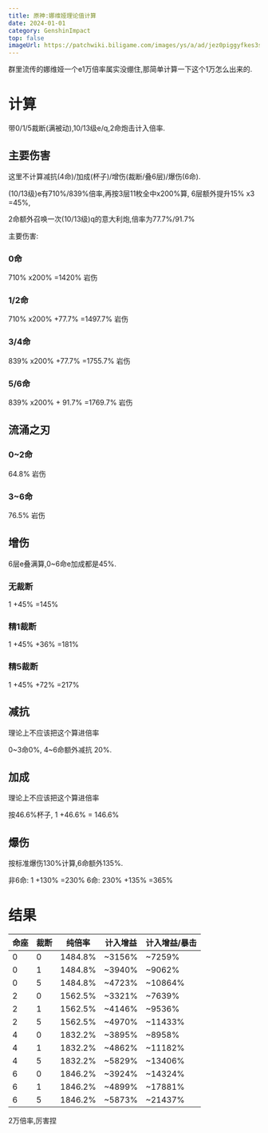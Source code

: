 ```yaml
---
title: 原神:娜维娅理论值计算
date: 2024-01-01
category: GenshinImpact
top: false
imageUrl: https://patchwiki.biligame.com/images/ys/a/ad/jez0piggyfkes3s4kgqyz8ddbslrjuk.png
---
```



群里流传的娜维娅一个e1万倍率属实没绷住,那简单计算一下这个1万怎么出来的.

<!--more-->

# 计算

带0/1/5裁断(满被动),10/13级e/q,2命炮击计入倍率.

## 主要伤害

这里不计算减抗(4命)/加成(杯子)/增伤(裁断/叠6层)/爆伤(6命).

(10/13级)e有710%/839%倍率,再按3层11枚全中x200%算,
6层额外提升15% x3 =45%,

2命额外召唤一次(10/13级)q的意大利炮,倍率为77.7%/91.7%

主要伤害:

### 0命
710% x200% =1420% 岩伤

### 1/2命
710% x200% +77.7% =1497.7% 岩伤

### 3/4命
839% x200% +77.7% =1755.7% 岩伤

### 5/6命
839% x200% + 91.7% =1769.7% 岩伤

## 流涌之刃

### 0~2命

64.8% 岩伤

### 3~6命

76.5% 岩伤

## 增伤

6层e叠满算,0~6命e加成都是45%.

### 无裁断

1 +45% =145%

### 精1裁断

1 +45% +36% =181%

### 精5裁断

1 +45% +72% =217%

## 减抗

理论上不应该把这个算进倍率

0~3命0%,
4~6命额外减抗 20%.

## 加成

理论上不应该把这个算进倍率

按46.6%杯子,
1 +46.6% = 146.6%

## 爆伤

按标准爆伤130%计算,6命额外135%.

非6命: 1 +130% =230%
6命: 230% +135% =365%

# 结果

|命座|裁断|纯倍率|计入增益|计入增益/暴击|
|---|---|---|---|---|
|0|0|1484.8%|~3156%|~7259%|
|0|1|1484.8%|~3940%|~9062%|
|0|5|1484.8%|~4723%|~10864%|
|2|0|1562.5%|~3321%|~7639%|
|2|1|1562.5%|~4146%|~9536%|
|2|5|1562.5%|~4970%|~11433%|
|4|0|1832.2%|~3895%|~8958%|
|4|1|1832.2%|~4862%|~11182%|
|4|5|1832.2%|~5829%|~13406%|
|6|0|1846.2%|~3924%|~14324%|
|6|1|1846.2%|~4899%|~17881%|
|6|5|1846.2%|~5873%|~21437%|

2万倍率,厉害捏